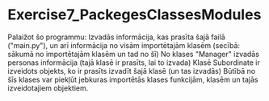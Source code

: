 # Exercise7_PackegesClassesModules
 
Palaižot šo programmu:
Izvadās informācija, kas prasīta šajā failā ("main.py"), un arī informācija no visām importētajām klasēm (secībā: sākumā no importētajām klasēm un tad no šī)
No klases "Manager" izvadās personas informācija (tajā klasē ir prasīts, lai to izvada)
Klasē Subordinate ir izveidots objekts, ko ir prasīts izvadīt šajā klasē (un tas izvadās)
Būtībā no šīs klases var piekļūt jebkuras importētās klases funkcijām, klasēm un tajās izveidotajiem objektiem.
